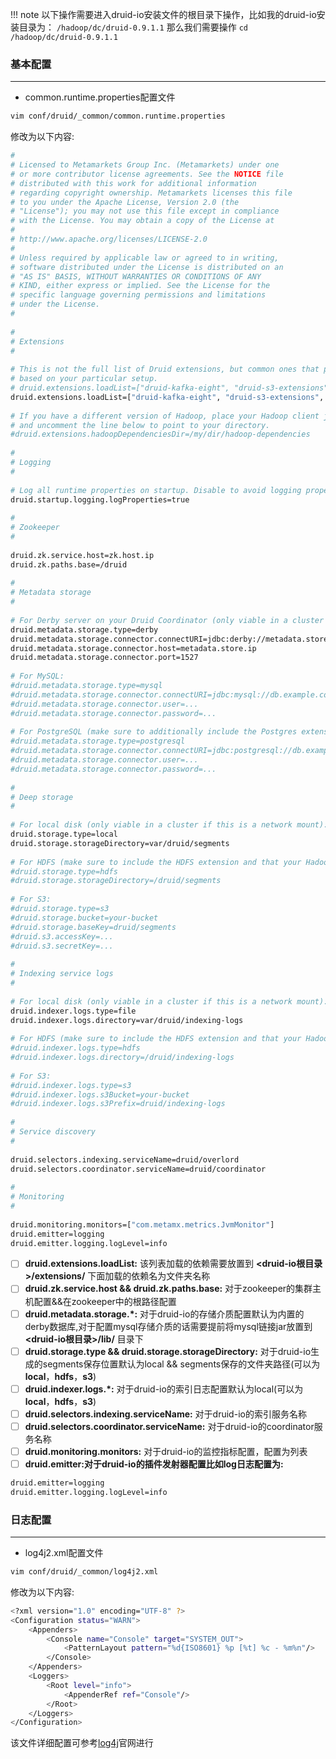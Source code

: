 !!! note
    以下操作需要进入druid-io安装文件的根目录下操作，比如我的druid-io安装目录为： `/hadoop/dc/druid-0.9.1.1`
    那么我们需要操作 `cd /hadoop/dc/druid-0.9.1.1`

### 基本配置

---

- common.runtime.properties配置文件

```bash
vim conf/druid/_common/common.runtime.properties
```

修改为以下内容:

```bash
#
# Licensed to Metamarkets Group Inc. (Metamarkets) under one
# or more contributor license agreements. See the NOTICE file
# distributed with this work for additional information
# regarding copyright ownership. Metamarkets licenses this file
# to you under the Apache License, Version 2.0 (the
# "License"); you may not use this file except in compliance
# with the License. You may obtain a copy of the License at
#
# http://www.apache.org/licenses/LICENSE-2.0
#
# Unless required by applicable law or agreed to in writing,
# software distributed under the License is distributed on an
# "AS IS" BASIS, WITHOUT WARRANTIES OR CONDITIONS OF ANY
# KIND, either express or implied. See the License for the
# specific language governing permissions and limitations
# under the License.
#
 
#
# Extensions
#
 
# This is not the full list of Druid extensions, but common ones that people often use. You may need to change this list
# based on your particular setup.
# druid.extensions.loadList=["druid-kafka-eight", "druid-s3-extensions", "druid-histogram", "druid-datasketches", "druid-lookups-cached-global", "mysql-metadata-storage"]
druid.extensions.loadList=["druid-kafka-eight", "druid-s3-extensions", "druid-histogram", "druid-datasketches", "druid-lookups-cached-global"]
 
# If you have a different version of Hadoop, place your Hadoop client jar files in your hadoop-dependencies directory
# and uncomment the line below to point to your directory.
#druid.extensions.hadoopDependenciesDir=/my/dir/hadoop-dependencies
 
#
# Logging
#
 
# Log all runtime properties on startup. Disable to avoid logging properties on startup:
druid.startup.logging.logProperties=true
 
#
# Zookeeper
#
 
druid.zk.service.host=zk.host.ip
druid.zk.paths.base=/druid
 
#
# Metadata storage
#
 
# For Derby server on your Druid Coordinator (only viable in a cluster with a single Coordinator, no fail-over):
druid.metadata.storage.type=derby
druid.metadata.storage.connector.connectURI=jdbc:derby://metadata.store.ip:1527/var/druid/metadata.db;create=true
druid.metadata.storage.connector.host=metadata.store.ip
druid.metadata.storage.connector.port=1527
 
# For MySQL:
#druid.metadata.storage.type=mysql
#druid.metadata.storage.connector.connectURI=jdbc:mysql://db.example.com:3306/druid
#druid.metadata.storage.connector.user=...
#druid.metadata.storage.connector.password=...
 
# For PostgreSQL (make sure to additionally include the Postgres extension):
#druid.metadata.storage.type=postgresql
#druid.metadata.storage.connector.connectURI=jdbc:postgresql://db.example.com:5432/druid
#druid.metadata.storage.connector.user=...
#druid.metadata.storage.connector.password=...
 
#
# Deep storage
#
 
# For local disk (only viable in a cluster if this is a network mount):
druid.storage.type=local
druid.storage.storageDirectory=var/druid/segments
 
# For HDFS (make sure to include the HDFS extension and that your Hadoop config files in the cp):
#druid.storage.type=hdfs
#druid.storage.storageDirectory=/druid/segments
 
# For S3:
#druid.storage.type=s3
#druid.storage.bucket=your-bucket
#druid.storage.baseKey=druid/segments
#druid.s3.accessKey=...
#druid.s3.secretKey=...
 
#
# Indexing service logs
#
 
# For local disk (only viable in a cluster if this is a network mount):
druid.indexer.logs.type=file
druid.indexer.logs.directory=var/druid/indexing-logs
 
# For HDFS (make sure to include the HDFS extension and that your Hadoop config files in the cp):
#druid.indexer.logs.type=hdfs
#druid.indexer.logs.directory=/druid/indexing-logs
 
# For S3:
#druid.indexer.logs.type=s3
#druid.indexer.logs.s3Bucket=your-bucket
#druid.indexer.logs.s3Prefix=druid/indexing-logs
 
#
# Service discovery
#
 
druid.selectors.indexing.serviceName=druid/overlord
druid.selectors.coordinator.serviceName=druid/coordinator
 
#
# Monitoring
#
 
druid.monitoring.monitors=["com.metamx.metrics.JvmMonitor"]
druid.emitter=logging
druid.emitter.logging.logLevel=info
```

* [ ] **druid.extensions.loadList:** 该列表加载的依赖需要放置到 **<druid-io根目录>/extensions/** 下面加载的依赖名为文件夹名称
* [ ] **druid.zk.service.host && druid.zk.paths.base:** 对于zookeeper的集群主机配置&&在zookeeper中的根路径配置
* [ ] **druid.metadata.storage.*:** 对于druid-io的存储介质配置默认为内置的derby数据库,对于配置mysql存储介质的话需要提前将mysql链接jar放置到 **<druid-io根目录>/lib/** 目录下
* [ ] **druid.storage.type && druid.storage.storageDirectory:** 对于druid-io生成的segments保存位置默认为local && segments保存的文件夹路径(可以为 **local**，**hdfs**，**s3**)
* [ ] **druid.indexer.logs.*:** 对于druid-io的索引日志配置默认为local(可以为 **local**，**hdfs**，**s3**)
* [ ] **druid.selectors.indexing.serviceName:** 对于druid-io的索引服务名称
* [ ] **druid.selectors.coordinator.serviceName:** 对于druid-io的coordinator服务名称
* [ ] **druid.monitoring.monitors:** 对于druid-io的监控指标配置，配置为列表
* [ ] **druid.emitter:对于druid-io的插件发射器配置比如log日志配置为:**

```bash
druid.emitter=logging
druid.emitter.logging.logLevel=info
```

### 日志配置

---

- log4j2.xml配置文件

```bash
vim conf/druid/_common/log4j2.xml
```

修改为以下内容:

```bash
<?xml version="1.0" encoding="UTF-8" ?>
<Configuration status="WARN">
    <Appenders>
        <Console name="Console" target="SYSTEM_OUT">
            <PatternLayout pattern="%d{ISO8601} %p [%t] %c - %m%n"/>
        </Console>
    </Appenders>
    <Loggers>
        <Root level="info">
            <AppenderRef ref="Console"/>
        </Root>
    </Loggers>
</Configuration>
```

该文件详细配置可参考[log4j](https://logging.apache.org/log4j/2.x/)官网进行
